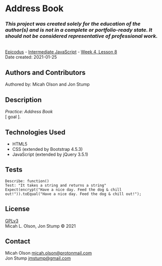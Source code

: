 # Address Book

### _This project was created solely for the education of the author(s) and is not in a complete or portfolio-ready state. It should not be considered representative of professional work._
\
[Epicodus](https://www.epicodus.com/) - [Intermediate JavaScript](https://www.learnhowtoprogram.com/intermediate-javascript) - [Week 4, Lesson 8](https://www.learnhowtoprogram.com/intermediate-javascript/object-oriented-javascript/address-book-objects-within-objects)
\
Date created: 2021-01-25

## Authors and Contributors
Authored by: Micah Olson and Jon Stump

## Description
_Practice: Address Book_  
[ goal ].

## Technologies Used
* HTML5
* CSS (extended by Bootstrap 4.5.3)
* JavaScript (extended by jQuery 3.5.1)

## Tests
```
Describe: function()
Test: "It takes a string and returns a string"
Expect(encrypt("Have a nice day. Feed the dog & chill out!")).toEqual("Have a nice day. Feed the dog & chill out!");
```

## License
[GPLv3](https://choosealicense.com/licenses/gpl-3.0/)\
Micah L. Olson, Jon Stump &copy; 2021

## Contact
Micah Olson micah.olson@protonmail.com  
Jon Stump jmstump@gmail.com